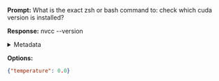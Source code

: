**Prompt:**
What is the exact zsh or bash command to: check which cuda version is installed?

**Response:**
nvcc --version

<details><summary>Metadata</summary>

- Duration: 733 ms
- Datetime: 2023-08-13T18:06:26.464953
- Model: gpt-3.5-turbo-0613

</details>

**Options:**
```json
{"temperature": 0.0}
```

